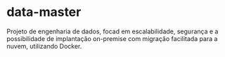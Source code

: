 # data-master
Projeto de engenharia de dados, focad em escalabilidade, segurança e a possibilidade de implantação on-premise com migração facilitada para a nuvem, utilizando Docker.
